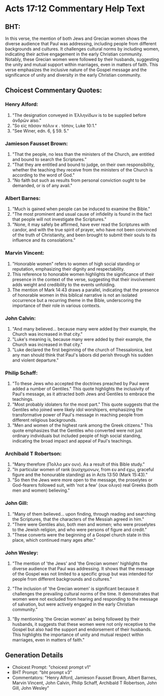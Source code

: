 # Acts 17:12 Commentary Help Text

## BHT:
In this verse, the mention of both Jews and Grecian women shows the diverse audience that Paul was addressing, including people from different backgrounds and cultures. It challenges cultural norms by including women, indicating their active engagement in the early Christian community. Notably, these Grecian women were followed by their husbands, suggesting the unity and mutual support within marriages, even in matters of faith. This verse emphasizes the inclusive nature of the Gospel message and the significance of unity and diversity in the early Christian community.

## Choicest Commentary Quotes:
### Henry Alford:
1. "The designation conveyed in Ἑλληνίδων is to be supplied before ἀνδρῶν also." 
2. "So εἰς πᾶσαν πόλιν κ . τόπον, Luke 10:1."
3. "See Winer, edn. 6, § 59. 5."

### Jamieson Fausset Brown:
1. "That the people, no less than the ministers of the Church, are entitled and bound to search the Scriptures."
2. "That they are entitled and bound to judge, on their own responsibility, whether the teaching they receive from the ministers of the Church is according to the word of God."
3. "No faith but such as results from personal conviction ought to be demanded, or is of any avail."

### Albert Barnes:
1. "Much is gained when people can be induced to examine the Bible."
2. "The most prominent and usual cause of infidelity is found in the fact that people will not investigate the Scriptures."
3. "None, it may safely be affirmed, have ever read the Scriptures with candor, and with the true spirit of prayer, who have not been convinced of the truth of Christianity, and been brought to submit their souls to its influence and its consolations."

### Marvin Vincent:
1. "Honorable women" refers to women of high social standing or reputation, emphasizing their dignity and respectability.
2. This reference to honorable women highlights the significance of their presence in the context of the verse, suggesting that their involvement adds weight and credibility to the events unfolding.
3. The mention of Mark 14:43 draws a parallel, indicating that the presence of honorable women in this biblical narrative is not an isolated occurrence but a recurring theme in the Bible, underscoring the importance of their role in various contexts.

### John Calvin:
1. "And many believed... because many were added by their example, the Church was increased in that city." 
2. "Luke's meaning is, because many were added by their example, the Church was increased in that city." 
3. "Luke declared the first beginning of the church of Thessalonica, lest any man should think that Paul's labors did perish through his sudden and violent departure."

### Philip Schaff:
1. "To these Jews who accepted the doctrines preached by Paul were added a number of Gentiles." This quote highlights the inclusivity of Paul's message, as it attracted both Jews and Gentiles to embrace the teachings.
2. "Most probably idolaters for the most part." This quote suggests that the Gentiles who joined were likely idol worshipers, emphasizing the transformative power of Paul's message in reaching people from different religious backgrounds.
3. "Men and women of the highest rank among the Greek citizens." This quote emphasizes that the Gentiles who converted were not just ordinary individuals but included people of high social standing, indicating the broad impact and appeal of Paul's teachings.

### Archibald T Robertson:
1. "Many therefore (Πολλο μεν ουν). As a result of this Bible study." 
2. "In particular women of rank (ευσχημονων, from ευ and εχω, graceful figure and the honourable standing) as in Acts 13:50 (Mark 15:43)." 
3. "So then the Jews were more open to the message, the proselytes or God-fearers followed suit, with 'not a few' (ουκ ολιγο) real Greeks (both men and women) believing."

### John Gill:
1. "Many of them believed... upon finding, through reading and searching the Scriptures, that the characters of the Messiah agreed in him." 
2. "There were Gentiles also, both men and women; who were proselytes to the Jewish religion, and who were persons of figure and credit."
3. "These converts were the beginning of a Gospel church state in this place, which continued many ages after."

### John Wesley:
1. "The mention of 'the Jews' and 'the Grecian women' highlights the diverse audience that Paul was addressing. It shows that the message of the Gospel was not limited to a specific group but was intended for people from different backgrounds and cultures."

2. "The inclusion of 'the Grecian women' is significant because it challenges the prevailing cultural norms of the time. It demonstrates that women were not excluded from hearing and responding to the message of salvation, but were actively engaged in the early Christian community."

3. "By mentioning 'the Grecian women' as being followed by their husbands, it suggests that these women were not only receptive to the Gospel but also had the support and endorsement of their husbands. This highlights the importance of unity and mutual respect within marriages, even in matters of faith."


## Generation Details
- Choicest Prompt: "choicest prompt v1"
- BHT Prompt: "bht prompt v3"
- Commentators: "Henry Alford, Jamieson Fausset Brown, Albert Barnes, Marvin Vincent, John Calvin, Philip Schaff, Archibald T Robertson, John Gill, John Wesley"
